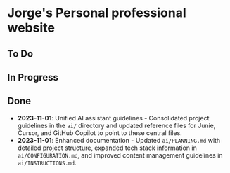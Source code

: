 # Jorge's Personal professional website

## To Do

## In Progress

## Done
- **2023-11-01**: Unified AI assistant guidelines - Consolidated project guidelines in the `ai/` directory and updated reference files for Junie, Cursor, and GitHub Copilot to point to these central files.
- **2023-11-01**: Enhanced documentation - Updated `ai/PLANNING.md` with detailed project structure, expanded tech stack information in `ai/CONFIGURATION.md`, and improved content management guidelines in `ai/INSTRUCTIONS.md`.
